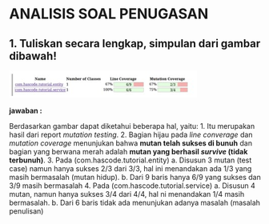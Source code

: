 # ANALISIS SOAL PENUGASAN 

## 1. Tuliskan secara lengkap, simpulan dari gambar dibawah!
![alt text](soal5.jpg)

**jawaban :**

Berdasarkan gambar dapat diketahui beberapa hal, yaitu:
    1. Itu merupakan hasil dari report *mutation testing*. 
    2. Bagian hijau pada *line converage* dan *mutation coverage* menunjukan bahwa **mutan telah sukses di bunuh** dan bagian yang berwana merah adalah **mutan yang berhasil *survive* (tidak terbunuh)**.
    3. Pada (com.hascode.tutorial.entity)
        a. Disusun 3 mutan (test case) namun hanya sukses 2/3 dari 3/3, hal ini menandakan ada 1/3 yang masih bermasalah (mutan hidup).
        b. Dari 9 baris hanya 6/9 yang sukses dan 3/9 masih bermasalah
    4. Pada (com.hascode.tutorial.service)
        a. Disusun 4 mutan, namun hanya sukses 3/4 dari 4/4, hal ni menandakan 1/4 masih bermasalah.
        b. Dari 6 baris tidak ada menunjukan adanya masalah (masalah penulisan)